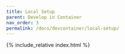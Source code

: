 ```yaml
---
title: Local Setup
parent: Develop in Container
nav_order: 3
permalink: /docs/devcontainer/local-setup/
---
```


{% include_relative index.html %}